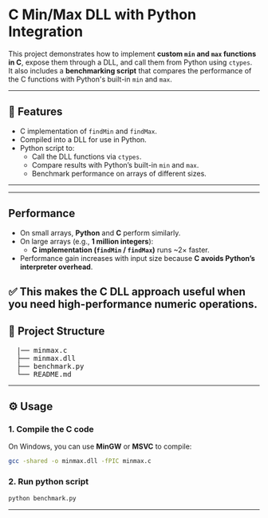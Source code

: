 # C Min/Max DLL with Python Integration

This project demonstrates how to implement **custom `min` and `max` functions in C**, expose them through a DLL, and call them from Python using `ctypes`.  
It also includes a **benchmarking script** that compares the performance of the C functions with Python's built-in `min` and `max`.

---

## 🚀 Features
- C implementation of `findMin` and `findMax`.
- Compiled into a DLL for use in Python.
- Python script to:
  - Call the DLL functions via `ctypes`.
  - Compare results with Python’s built-in `min` and `max`.
  - Benchmark performance on arrays of different sizes.

---
---
## Performance

- On small arrays, **Python** and **C** perform similarly.  
- On large arrays (e.g., **1 million integers**):  
  - **C implementation (`findMin` / `findMax`)** runs ~2× faster.  
- Performance gain increases with input size because **C avoids Python’s interpreter overhead**.  

✅ This makes the **C DLL approach** useful when you need **high-performance numeric operations**.
---

## 📂 Project Structure
<pre>
  |── minmax.c 
  ├── minmax.dll 
  ├── benchmark.py 
  └── README.md 
</pre>



---

## ⚙️ Usage

### 1. Compile the C code
On Windows, you can use **MinGW** or **MSVC** to compile:

```sh
gcc -shared -o minmax.dll -fPIC minmax.c

```
### 2. Run python script

```sh
python benchmark.py

```

--------------------------------------------------
